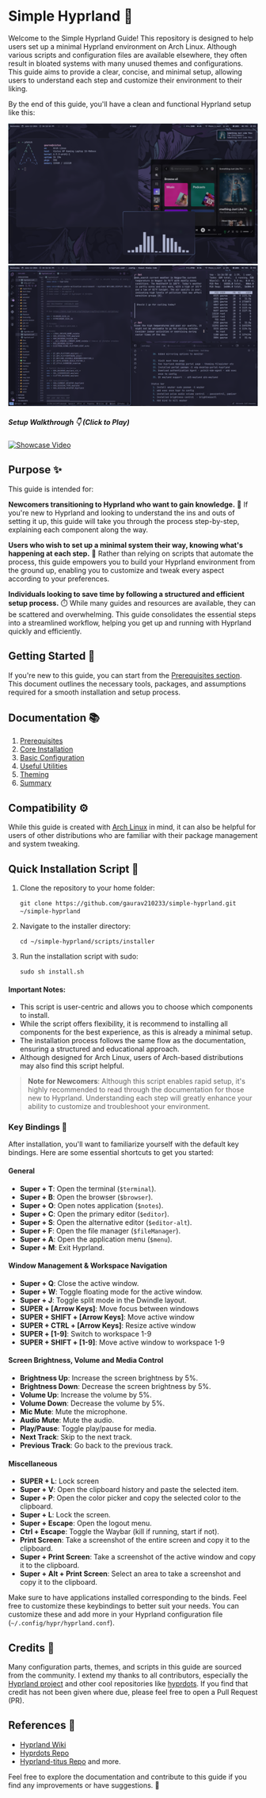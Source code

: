 # Simple Hyprland 🌟 
Welcome to the Simple Hyprland Guide! This repository is designed to help users set up a minimal Hyprland environment on Arch Linux. Although various scripts and configuration files are available elsewhere, they often result in bloated systems with many unused themes and configurations. This guide aims to provide a clear, concise, and minimal setup, allowing users to understand each step and customize their environment to their liking.

By the end of this guide, you'll have a clean and functional Hyprland setup like this:

<img src="/assets/github_repo/images/final-setup-01.png" alt="final-setup-01">
<img src="/assets/github_repo/images/final-setup-02.png" alt="final-setup-02">

##### Setup Walkthrough 👇 (Click to Play)
[![Showcase Video](https://raw.githubusercontent.com/gaurav210233/simple-hyprland/main/assets/github_repo/images/Simple_hypr_thumbnail.png)](https://www.youtube.com/watch?v=eNJorbKz_-U)

## Purpose ✨
This guide is intended for:

**Newcomers transitioning to Hyprland who want to gain knowledge.** 👋 If you're new to Hyprland and looking to understand the ins and outs of setting it up, this guide will take you through the process step-by-step, explaining each component along the way.

**Users who wish to set up a minimal system their way, knowing what's happening at each step.**  🧠 Rather than relying on scripts that automate the process, this guide empowers you to build your Hyprland environment from the ground up, enabling you to customize and tweak every aspect according to your preferences.

**Individuals looking to save time by following a structured and efficient setup process.** ⏱️ While many guides and resources are available, they can be scattered and overwhelming. This guide consolidates the essential steps into a streamlined workflow, helping you get up and running with Hyprland quickly and efficiently.

## Getting Started 🚀
If you're new to this guide, you can start from the [Prerequisites section](docs/prerequisites.md). This document outlines the necessary tools, packages, and assumptions required for a smooth installation and setup process.

## Documentation 📚
1. [Prerequisites](docs/prerequisites.md)
2. [Core Installation](docs/installation_Hypr.md)
3. [Basic Configuration](docs/basic_configuration.md)
4. [Useful Utilities](docs/useful_utilities.md)
5. [Theming](docs/theming.md)
6. [Summary](docs/final.md)

## Compatibility ⚙️
While this guide is created with [Arch Linux](https://archlinux.org/) in mind, it can also be helpful for users of other distributions who are familiar with their package management and system tweaking.

## Quick Installation Script 🚀

1. Clone the repository to your home folder:
    ```
    git clone https://github.com/gaurav210233/simple-hyprland.git ~/simple-hyprland
    ```
2. Navigate to the installer directory:
    ```
    cd ~/simple-hyprland/scripts/installer
    ```
3. Run the installation script with sudo:
    ```
    sudo sh install.sh
    ```
#### Important Notes:

- This script is user-centric and allows you to choose which components to install.
- While the script offers flexibility, it is recommend to installing all components for the best experience, as this is already a minimal setup.
- The installation process follows the same flow as the documentation, ensuring a structured and educational approach.
- Although designed for Arch Linux, users of Arch-based distributions may also find this script helpful.

> **Note for Newcomers**: Although this script enables rapid setup, it's highly recommended to read through the documentation for those new to Hyprland. Understanding each step will greatly enhance your ability to customize and troubleshoot your environment.


### Key Bindings 🎹

After installation, you'll want to familiarize yourself with the default key bindings. Here are some essential shortcuts to get you started:

#### General
- **Super + T**: Open the terminal (`$terminal`).
- **Super + B**: Open the browser (`$browser`).
- **Super + O**: Open notes application (`$notes`).
- **Super + C**: Open the primary editor (`$editor`).
- **Super + S**: Open the alternative editor (`$editor-alt`).
- **Super + F**: Open the file manager (`$fileManager`).
- **Super + A**: Open the application menu (`$menu`).
- **Super + M**: Exit Hyprland.

#### Window Management & Workspace Navigation
- **Super + Q**: Close the active window.
- **Super + W**: Toggle floating mode for the active window.
- **Super + J**: Toggle split mode in the Dwindle layout.
- **SUPER + [Arrow Keys]**: Move focus between windows
- **SUPER + SHIFT + [Arrow Keys]**: Move active window
- **SUPER + CTRL + [Arrow Keys]**: Resize active window
- **SUPER + [1-9]**: Switch to workspace 1-9
- **SUPER + SHIFT + [1-9]**: Move active window to workspace 1-9

#### Screen Brightness, Volume and Media Control
- **Brightness Up**: Increase the screen brightness by 5%.
- **Brightness Down**: Decrease the screen brightness by 5%.
- **Volume Up**: Increase the volume by 5%.
- **Volume Down**: Decrease the volume by 5%.
- **Mic Mute**: Mute the microphone.
- **Audio Mute**: Mute the audio.
- **Play/Pause**: Toggle play/pause for media.
- **Next Track**: Skip to the next track.
- **Previous Track**: Go back to the previous track.

#### Miscellaneous
- **SUPER + L**: Lock screen
- **Super + V**: Open the clipboard history and paste the selected item.
- **Super + P**: Open the color picker and copy the selected color to the clipboard.
- **Super + L**: Lock the screen.
- **Super + Escape**: Open the logout menu.
- **Ctrl + Escape**: Toggle the Waybar (kill if running, start if not).
- **Print Screen**: Take a screenshot of the entire screen and copy it to the clipboard.
- **Super + Print Screen**: Take a screenshot of the active window and copy it to the clipboard.
- **Super + Alt + Print Screen**: Select an area to take a screenshot and copy it to the clipboard.

Make sure to have applications installed corresponding to the binds. Feel free to customize these keybindings to better suit your needs. You can customize these and add more in your Hyprland configuration file (`~/.config/hypr/hyprland.conf`).

## Credits 🙏
Many configuration parts, themes, and scripts in this guide are sourced from the community. I extend my thanks to all contributors, especially the [Hyprland project](https://github.com/hyprwm/Hyprland) and other cool repositories like [hyprdots](https://github.com/prasanthrangan/hyprdots). If you find that credit has not been given where due, please feel free to open a Pull Request (PR).

## References 📖
* [Hyprland Wiki](https://wiki.hyprland.org/)
* [Hyprdots Repo](https://github.com/prasanthrangan/hyprdots)
* [Hyprland-titus Repo](https://github.com/ChrisTitusTech/hyprland-titus) and more.

Feel free to explore the documentation and contribute to this guide if you find any improvements or have suggestions. 🤝
